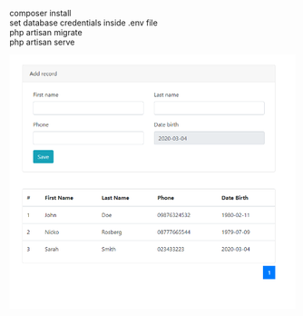composer install\
set database credentials inside .env file\
php artisan migrate\
php artisan serve

![alt text](preview.png "Preview")
